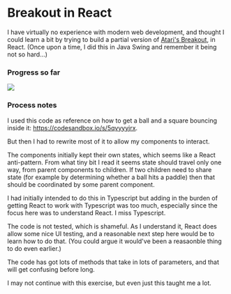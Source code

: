 # Breakout in React

I have virtually no experience with modern web development, and thought I could learn a bit by trying to build a partial version of [Atari's Breakout](https://en.wikipedia.org/wiki/Breakout_(video_game)), in React.  (Once upon a time, I did this in Java Swing and remember it being not so hard...)

### Progress so far
![](ballBounceMon.gif)

### Process notes

I used this code as reference on how to get a ball and a square bouncing inside it: https://codesandbox.io/s/5qvyyyjrx.

But then I had to rewrite most of it to allow my components to interact.

The components initially kept their own states, which seems like a React anti-pattern.  From what tiny bit I read it seems state should travel only one way, from parent components to children.  If two children need to share state (for example by determining whether a ball hits a paddle) then that should be coordinated by some parent component.
 
I had initially intended to do this in Typescript but adding in the burden of getting React to work with Typescript was too much, especially since the focus here was to understand React.  I miss Typescript.

The code is not tested, which is shameful.  As I understand it, React does allow some nice UI testing, and a reasonable next step here would be to learn how to do that.  (You could argue it would've been a reasaonble thing to do even earlier.)

The code has got lots of methods that take in lots of parameters, and that will get confusing before long.

I may not continue with this exercise, but even just this taught me a lot.


